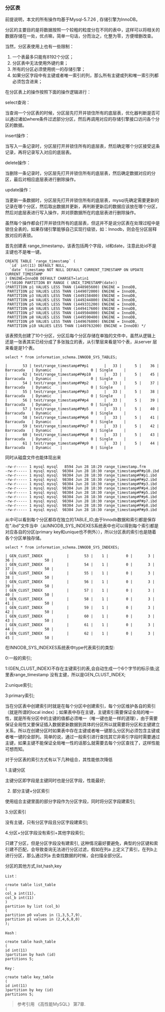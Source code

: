 ### 分区表

前提说明，本文的所有操作均基于Mysql-5.7.26 , 存储引擎为InnoDB。

分区的主要目的是将数据按照一个较粗的粒度分在不同的表中，这样可以将相关的数据存储在一处，优点嘛，简单一句话，分而治之，化整为零，方便增删改查。

当然，分区表使用上也有一些限制：
1. 一个表最多只能有8192个分区；
2. 分区表中无法使用外键约束；
3. 所有的分区必须使用统一的存储引擎；
3. 如果分区字段中有主键或者唯一索引的列，那么所有主键或列和唯一索引列都必须包含进来；

在分区表上的操作按照下面的操作逻辑进行：

select查询：

当查询一个分区表的时候，分区层先打开并锁住所有的底层表，优化器判断是否可以通过诸如where条件过滤部分分区，然后再调用对应的存储引擎接口访问各个分区的数据。

insert操作：

当写入一条记录时，分区层打开并锁住所有的底层表，然后确定哪个分区接受这条记录，再将记录写入对应的底层表。

delete操作：

当删除一条记录时，分区层先打开并锁住所有的底层表，然后确定数据对应的分区，最后对相应底层表进行删除操作。

update操作：

当更新一条数据时，分区层先打开并锁住所有的底层表，mysql先确定需要更新的记录在哪个分区，然后取出数据并更新，再判断更新后的数据应该放在哪个分区，然后对底层表进行写入操作，并对原数据所在的底层表进行删除操作。

虽然每个操作都会打开并锁住所有的底层表，但这并不是说分区表在处理过程中是锁住全表的，如果存储引擎能够自己实现行级锁，如：Innodb，则会在分区层释放对应的表锁。

首先创建表 range_timestamp，该表包括两个字段，id和date，注意此处id不是主键也不是唯一键。
  
```
CREATE TABLE `range_timestamp` (
  `id` int(11) DEFAULT NULL,
  `date` timestamp NOT NULL DEFAULT CURRENT_TIMESTAMP ON UPDATE CURRENT_TIMESTAMP
) ENGINE=InnoDB DEFAULT CHARSET=latin1
/*!50100 PARTITION BY RANGE ( UNIX_TIMESTAMP(date))
(PARTITION p1 VALUES LESS THAN (1448985600) ENGINE = InnoDB,
 PARTITION p2 VALUES LESS THAN (1449072000) ENGINE = InnoDB,
 PARTITION p3 VALUES LESS THAN (1449158400) ENGINE = InnoDB,
 PARTITION p4 VALUES LESS THAN (1449244800) ENGINE = InnoDB,
 PARTITION p5 VALUES LESS THAN (1449331200) ENGINE = InnoDB,
 PARTITION p6 VALUES LESS THAN (1449417600) ENGINE = InnoDB,
 PARTITION p7 VALUES LESS THAN (1449504000) ENGINE = InnoDB,
 PARTITION p8 VALUES LESS THAN (1449590400) ENGINE = InnoDB,
 PARTITION p9 VALUES LESS THAN (1449676800) ENGINE = InnoDB,
 PARTITION p10 VALUES LESS THAN (1449763200) ENGINE = InnoDB) */
```

该表预先创建了10个分区，分区后每个分区存储在单独的文件中，虽然从逻辑上还是一张表其实已经分成了多张独立的表，从引擎层来看是10个表，从server 层来看是是1个表。

```
select * from information_schema.INNODB_SYS_TABLES;

|       53 | test/range_timestamp#P#p1       |   33 |      5 |    36 | Barracuda   | Dynamic    |             0 | Single     |
|       62 | test/range_timestamp#P#p10      |   33 |      5 |    45 | Barracuda   | Dynamic    |             0 | Single     |
|       54 | test/range_timestamp#P#p2       |   33 |      5 |    37 | Barracuda   | Dynamic    |             0 | Single     |
|       55 | test/range_timestamp#P#p3       |   33 |      5 |    38 | Barracuda   | Dynamic    |             0 | Single     |
|       56 | test/range_timestamp#P#p4       |   33 |      5 |    39 | Barracuda   | Dynamic    |             0 | Single     |
|       57 | test/range_timestamp#P#p5       |   33 |      5 |    40 | Barracuda   | Dynamic    |             0 | Single     |
|       58 | test/range_timestamp#P#p6       |   33 |      5 |    41 | Barracuda   | Dynamic    |             0 | Single     |
|       59 | test/range_timestamp#P#p7       |   33 |      5 |    42 | Barracuda   | Dynamic    |             0 | Single     |
|       60 | test/range_timestamp#P#p8       |   33 |      5 |    43 | Barracuda   | Dynamic    |             0 | Single     |
|       61 | test/range_timestamp#P#p9       |   33 |      5 |    44 | Barracuda   | Dynamic    |             0 | Single     |

```

同时从磁盘文件也能体现出来

```
-rw-r----- 1 mysql mysql   8594 Jun 28 18:29 range_timestamp.frm
-rw-r----- 1 mysql mysql  98304 Jun 28 18:30 range_timestamp#P#p10.ibd
-rw-r----- 1 mysql mysql  98304 Jun 28 18:30 range_timestamp#P#p1.ibd
-rw-r----- 1 mysql mysql  98304 Jun 28 18:30 range_timestamp#P#p2.ibd
-rw-r----- 1 mysql mysql  98304 Jun 28 18:30 range_timestamp#P#p3.ibd
-rw-r----- 1 mysql mysql  98304 Jun 28 18:30 range_timestamp#P#p4.ibd
-rw-r----- 1 mysql mysql  98304 Jun 28 18:30 range_timestamp#P#p5.ibd
-rw-r----- 1 mysql mysql  98304 Jun 28 18:30 range_timestamp#P#p6.ibd
-rw-r----- 1 mysql mysql  98304 Jun 28 18:30 range_timestamp#P#p7.ibd
-rw-r----- 1 mysql mysql  98304 Jun 28 18:30 range_timestamp#P#p8.ibd
-rw-r----- 1 mysql mysql  98304 Jun 28 18:30 range_timestamp#P#p9.ibd
```
从中可以看到每个分区都存在独立的TABLE_ID,由于Innodb数据和索引都是保存在".ibd"文件当中（从INNODB_SYS_INDEXES系统表中也可以得到每个索引都是对应各自的分区(primary key和unique也不例外）），所以分区表的索引也是随着各个分区单独存储。

```
select * from information_schema.INNODB_SYS_INDEXES;

| GEN_CLUST_INDEX           |       53 |    1 |        0 |       3 |    36 |              50 |
| GEN_CLUST_INDEX           |       54 |    1 |        0 |       3 |    37 |              50 |
| GEN_CLUST_INDEX           |       55 |    1 |        0 |       3 |    38 |              50 |
| GEN_CLUST_INDEX           |       56 |    1 |        0 |       3 |    39 |              50 |
| GEN_CLUST_INDEX           |       57 |    1 |        0 |       3 |    40 |              50 |
| GEN_CLUST_INDEX           |       58 |    1 |        0 |       3 |    41 |              50 |
| GEN_CLUST_INDEX           |       59 |    1 |        0 |       3 |    42 |              50 |
| GEN_CLUST_INDEX           |       60 |    1 |        0 |       3 |    43 |              50 |
| GEN_CLUST_INDEX           |       61 |    1 |        0 |       3 |    44 |              50 |
| GEN_CLUST_INDEX           |       62 |    1 |        0 |       3 |    45 |              50 |

```

在INNODB_SYS_INDEXES系统表中type代表索引的类型:

0:一般的索引;

1:(GEN_CLUST_INDEX)不存在主键索引的表,会自动生成一个6个字节的标示值;这里表range_timestamp 没有主键，所以是GEN_CLUST_INDEX; 

2:unique索引;

3:primary索引;

当在分区表中创建索引时就是在每个分区中创建索引，每个分区维护各自的索引（就是所谓的local index）；如果表中存在主键，主键索引需要保证全局的唯一性，就是所有分区中的主键的值都必须唯一（唯一键也是一样的道理），由于需要保证全局性又要保证插入数据更新数据到具体的分区所以就需要将分区和主键建立关系，所以在创建分区时如果表中存在主键或者唯一键那么分区列必须包含主键或者唯一键的全部列。简单的说，通过一般索引进行查找其它非索引字段时需要通过主键，如果主键不能保证全局唯一性的话那么就需要去每个分区查找了，这样性能可想而知。
 
对于分区表的索引方式有以下几种组合，其性能依次降低

1.主键分区

主键分区即字段是主键同时也是分区字段，性能最好;

2. 部分主键+分区索引

使用组合主键里面的部分字段作为分区字段，同时将分区字段建索引;

3.分区索引

没有主键，只有分区字段且分区字段建索引;

4.分区+分区字段没有索引+其他字段索引;

只建了分区，但是分区字段没有建索引, 这种情况最好要避免，典型的分区键和索引建不匹配，会导致查询无法进行分区过滤，假如在列a 上定义了索引，在列b上进行分区，那么通过列a 去查找数据的时候，会扫描全部分区。


分区的其他方式,list,hash,key

```
List：

create table list_table
(
col_a int(11),
col_b int(11)
)
partition by list (col_b)
(
partition p0 values in (1,3,5,7,9),
partition p1 values in (2,4,6,8,0)
);

```

```
Hash：

create table hash_table
(
id int(11)
)partition by hash (id)
partitions 5;

```

```
Key：

create table key_table
(
id int(11)
)partition by key (id)
partitions 5;

```

> 参考引用 《高性能MySQL》 第7章.
